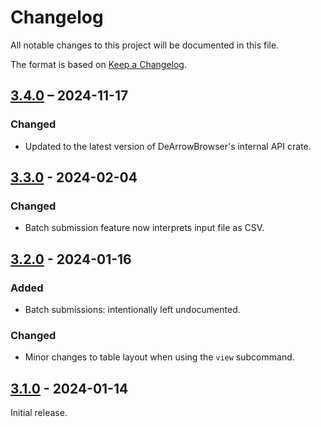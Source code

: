 # Changelog
All notable changes to this project will be documented in this file.

The format is based on [Keep a Changelog](https://keepachangelog.com/en/1.1.0/).

## [3.4.0] – 2024-11-17

### Changed
- Updated to the latest version of DeArrowBrowser's internal API crate.

## [3.3.0] - 2024-02-04

### Changed
- Batch submission feature now interprets input file as CSV.

## [3.2.0] - 2024-01-16

### Added
- Batch submissions: intentionally left undocumented.

### Changed
- Minor changes to table layout when using the `view` subcommand.

## [3.1.0] - 2024-01-14
Initial release.

[3.4.0]: https://github.com/mschae23/dearrow-cli/releases/tag/v3.4.0
[3.3.0]: https://github.com/mschae23/dearrow-cli/releases/tag/v3.3.0
[3.2.0]: https://github.com/mschae23/dearrow-cli/releases/tag/v3.2.0
[3.1.0]: https://github.com/mschae23/dearrow-cli/releases/tag/v3.1.0
